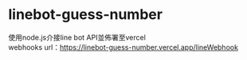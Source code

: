 # linebot-guess-number
使用node.js介接line bot API並佈署至vercel  
webhooks url：https://linebot-guess-number.vercel.app/lineWebhook
